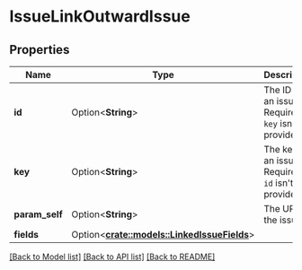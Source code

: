 # IssueLinkOutwardIssue

## Properties

Name | Type | Description | Notes
------------ | ------------- | ------------- | -------------
**id** | Option<**String**> | The ID of an issue. Required if `key` isn't provided. | [optional]
**key** | Option<**String**> | The key of an issue. Required if `id` isn't provided. | [optional]
**param_self** | Option<**String**> | The URL of the issue. | [optional][readonly]
**fields** | Option<[**crate::models::LinkedIssueFields**](LinkedIssue_fields.md)> |  | [optional]

[[Back to Model list]](../README.md#documentation-for-models) [[Back to API list]](../README.md#documentation-for-api-endpoints) [[Back to README]](../README.md)


